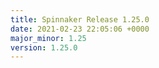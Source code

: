 ```yaml
---
title: Spinnaker Release 1.25.0
date: 2021-02-23 22:05:06 +0000
major_minor: 1.25
version: 1.25.0
---
```


<script src="https://gist.github.com/spinnaker-release/83c1a4069029bfd79d11ad8e8bf1d326.js?file=1.25.0.md"></script>
